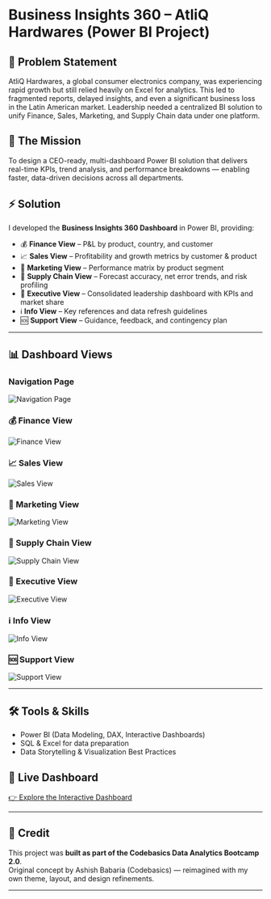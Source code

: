 # Business Insights 360 – AtliQ Hardwares (Power BI Project)

## 📌 Problem Statement
AtliQ Hardwares, a global consumer electronics company, was experiencing rapid growth but still relied heavily on Excel for analytics. This led to fragmented reports, delayed insights, and even a significant business loss in the Latin American market. Leadership needed a centralized BI solution to unify Finance, Sales, Marketing, and Supply Chain data under one platform.

## 🎯 The Mission
To design a CEO-ready, multi-dashboard Power BI solution that delivers real-time KPIs, trend analysis, and performance breakdowns — enabling faster, data-driven decisions across all departments.

## ⚡ Solution
I developed the **Business Insights 360 Dashboard** in Power BI, providing:
- 💰 **Finance View** – P&L by product, country, and customer  
- 📈 **Sales View** – Profitability and growth metrics by customer & product  
- 🎯 **Marketing View** – Performance matrix by product segment  
- 🚚 **Supply Chain View** – Forecast accuracy, net error trends, and risk profiling  
- 🧠 **Executive View** – Consolidated leadership dashboard with KPIs and market share  
- ℹ️ **Info View** – Key references and data refresh guidelines  
- 🆘 **Support View** – Guidance, feedback, and contingency plan  

---

## 📊 Dashboard Views

### Navigation Page
![Navigation Page](resized_screens/navigation_page.png)

### 💰 Finance View
![Finance View](resized_screens/finance_view.png)

### 📈 Sales View
![Sales View](resized_screens/sales_view.png)

### 🎯 Marketing View
![Marketing View](resized_screens/marketing_view.png)

### 🚚 Supply Chain View
![Supply Chain View](resized_screens/supply_chain_view.png)

### 🧠 Executive View
![Executive View](resized_screens/executive_view.png)

### ℹ️ Info View
![Info View](resized_screens/info_view.png)

### 🆘 Support View
![Support View](resized_screens/support_view.png)

---

## 🛠 Tools & Skills
- Power BI (Data Modeling, DAX, Interactive Dashboards)  
- SQL & Excel for data preparation  
- Data Storytelling & Visualization Best Practices  

## 🔗 Live Dashboard
[👉 Explore the Interactive Dashboard](https://app.powerbi.com/links/f2tzQ3MTpD?ctid=c6e549b3-5f45-4032-aae9-d4244dc5b2c4&pbi_source=linkShare&bookmarkGuid=a2a3f492-f701-46f1-93db-ad51c2779ba2)

---

## 🙌 Credit
This project was **built as part of the Codebasics Data Analytics Bootcamp 2.0**.  
Original concept by Ashish Babaria (Codebasics) — reimagined with my own theme, layout, and design refinements.

---

